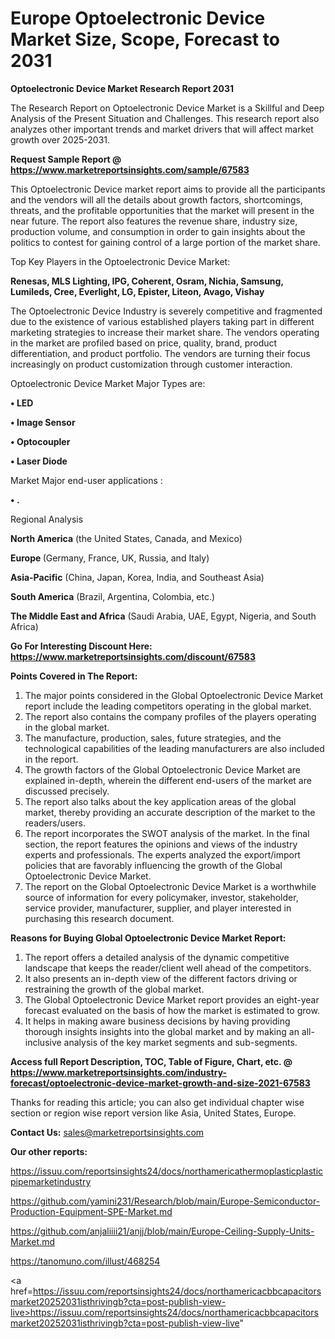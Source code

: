 # Europe Optoelectronic Device Market Size, Scope, Forecast to 2031

<strong>Optoelectronic Device Market Research Report 2031</strong>

The Research Report on Optoelectronic Device Market is a Skillful and Deep Analysis of the Present Situation and Challenges. This research report also analyzes other important trends and market drivers that will affect market growth over 2025-2031.

<strong>Request Sample Report @ <a href=https://www.marketreportsinsights.com/sample/67583>https://www.marketreportsinsights.com/sample/67583</a></strong>

This Optoelectronic Device market report aims to provide all the participants and the vendors will all the details about growth factors, shortcomings, threats, and the profitable opportunities that the market will present in the near future. The report also features the revenue share, industry size, production volume, and consumption in order to gain insights about the politics to contest for gaining control of a large portion of the market share.

Top Key Players in the Optoelectronic Device Market:

<strong>Renesas, MLS Lighting, IPG, Coherent, Osram, Nichia, Samsung, Lumileds, Cree, Everlight, LG, Epister, Liteon, Avago, Vishay</strong>

The Optoelectronic Device Industry is severely competitive and fragmented due to the existence of various established players taking part in different marketing strategies to increase their market share. The vendors operating in the market are profiled based on price, quality, brand, product differentiation, and product portfolio. The vendors are turning their focus increasingly on product customization through customer interaction.

Optoelectronic Device Market Major Types are:

<strong>• LED

• Image Sensor

• Optocoupler

• Laser Diode</strong>

Market Major end-user applications :

<strong>• .</strong>

Regional Analysis

</u><strong><b>North America</b></strong> (the United States, Canada, and Mexico)

<strong><b>Europe </b></strong>(Germany, France, UK, Russia, and Italy)

<strong><b>Asia-Pacific</b></strong> (China, Japan, Korea, India, and Southeast Asia)

<strong><b>South America</b></strong> (Brazil, Argentina, Colombia, etc.)

<strong><b>The Middle East and Africa</b></strong> (Saudi Arabia, UAE, Egypt, Nigeria, and South Africa)

<strong>Go For Interesting Discount Here: <a href=https://www.marketreportsinsights.com/discount/67583>https://www.marketreportsinsights.com/discount/67583</a></strong>

<strong>Points Covered in The Report:</strong>
<ol>
  <li>The major points considered in the Global Optoelectronic Device Market report include the leading competitors operating in the global market.</li>
  <li>The report also contains the company profiles of the players operating in the global market.</li>
  <li>The manufacture, production, sales, future strategies, and the technological capabilities of the leading manufacturers are also included in the report.</li>
  <li>The growth factors of the Global Optoelectronic Device Market are explained in-depth, wherein the different end-users of the market are discussed precisely.</li>
  <li>The report also talks about the key application areas of the global market, thereby providing an accurate description of the market to the readers/users.</li>
  <li>The report incorporates the SWOT analysis of the market. In the final section, the report features the opinions and views of the industry experts and professionals. The experts analyzed the export/import policies that are favorably influencing the growth of the Global Optoelectronic Device Market.</li>
  <li>The report on the Global Optoelectronic Device Market is a worthwhile source of information for every policymaker, investor, stakeholder, service provider, manufacturer, supplier, and player interested in purchasing this research document.</li>
</ol>
<strong>Reasons for Buying Global Optoelectronic Device Market Report:</strong>

<ol>
  <li>The report offers a detailed analysis of the dynamic competitive landscape that keeps the reader/client well ahead of the competitors.</li>
  <li>It also presents an in-depth view of the different factors driving or restraining the growth of the global market.</li>
  <li>The Global Optoelectronic Device Market report provides an eight-year forecast evaluated on the basis of how the market is estimated to grow.</li>
  <li>It helps in making aware business decisions by having providing thorough insights insights into the global market and by making an all-inclusive analysis of the key market segments and sub-segments.</li>
</ol>
<strong>Access full Report Description, TOC, Table of Figure, Chart, etc. @ <a href=https://www.marketreportsinsights.com/industry-forecast/optoelectronic-device-market-growth-and-size-2021-67583>https://www.marketreportsinsights.com/industry-forecast/optoelectronic-device-market-growth-and-size-2021-67583</a></strong>


Thanks for reading this article; you can also get individual chapter wise section or region wise report version like Asia, United States, Europe.

<strong>Contact Us:</strong>
sales@marketreportsinsights.com

<strong>Our other reports:</strong>

<a href=https://issuu.com/reportsinsights24/docs/northamericathermoplasticplasticpipemarketindustry>https://issuu.com/reportsinsights24/docs/northamericathermoplasticplasticpipemarketindustry</a>

<a href=https://github.com/yamini231/Research/blob/main/Europe-Semiconductor-Production-Equipment-SPE-Market.md>https://github.com/yamini231/Research/blob/main/Europe-Semiconductor-Production-Equipment-SPE-Market.md</a>

<a href=https://github.com/anjaliiii21/anjj/blob/main/Europe-Ceiling-Supply-Units-Market.md>https://github.com/anjaliiii21/anjj/blob/main/Europe-Ceiling-Supply-Units-Market.md</a>

<a href=https://tanomuno.com/illust/468254>https://tanomuno.com/illust/468254</a>

<a href=https://issuu.com/reportsinsights24/docs/northamericacbbcapacitorsmarket20252031isthrivingb?cta=post-publish-view-live>https://issuu.com/reportsinsights24/docs/northamericacbbcapacitorsmarket20252031isthrivingb?cta=post-publish-view-live</a>"
